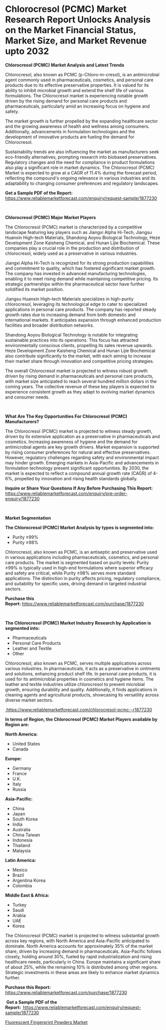 <p><h1>Chlorocresol (PCMC) Market Research Report Unlocks Analysis on the Market Financial Status, Market Size, and Market Revenue upto 2032</h1></p><p><strong>Chlorocresol (PCMC) Market Analysis and Latest Trends</strong></p>
<p><p>Chlorocresol, also known as PCMC (p-Chloro-m-cresol), is an antimicrobial agent commonly used in pharmaceuticals, cosmetics, and personal care products due to its effective preservative properties. It is valued for its ability to inhibit microbial growth and extend the shelf life of various formulations. The Chlorocresol market is experiencing notable growth driven by the rising demand for personal care products and pharmaceuticals, particularly amid an increasing focus on hygiene and safety.</p><p>The market growth is further propelled by the expanding healthcare sector and the growing awareness of health and wellness among consumers. Additionally, advancements in formulation technologies and the development of innovative products are fueling the demand for Chlorocresol. </p><p>Sustainability trends are also influencing the market as manufacturers seek eco-friendly alternatives, prompting research into biobased preservatives. Regulatory changes and the need for compliance in product formulations also play a significant role in market dynamics. The Chlorocresol (PCMC) Market is expected to grow at a CAGR of 11.4% during the forecast period, reflecting the compound's ongoing relevance in various industries and its adaptability to changing consumer preferences and regulatory landscapes.</p></p>
<p><strong>Get a Sample PDF of the Report:&nbsp;</strong> <a href="https://www.reliablemarketforecast.com/enquiry/request-sample/1877230?utm_campaign=2291&utm_medium=2&utm_source=Github&utm_content=ia&utm_term=03042025&utm_id=chlorocresol-pcmc">https://www.reliablemarketforecast.com/enquiry/request-sample/1877230</a></p>
<p>&nbsp;</p>
<p><strong>Chlorocresol (PCMC) Major Market Players</strong></p>
<p><p>The Chlorocresol (PCMC) market is characterized by a competitive landscape featuring key players such as Jiangxi Alpha Hi-Tech, Jiangsu Huanxin High-tech Materials, Shandong Aoyou Biological Technology, Heze Development Zone Kaisheng Chemical, and Hunan Lijie Biochemical. These companies play a crucial role in the production and distribution of chlorocresol, widely used as a preservative in various industries.</p><p>Jiangxi Alpha Hi-Tech is recognized for its strong production capabilities and commitment to quality, which has fostered significant market growth. The company has invested in advanced manufacturing technologies, enabling it to meet rising demand while maintaining competitive pricing. Its strategic partnerships within the pharmaceutical sector have further solidified its market position.</p><p>Jiangsu Huanxin High-tech Materials specializes in high-purity chlorocresol, leveraging its technological edge to cater to specialized applications in personal care products. The company has reported steady growth rates due to increasing demand from both domestic and international markets. It anticipates expansion through enhanced production facilities and broader distribution networks.</p><p>Shandong Aoyou Biological Technology is notable for integrating sustainable practices into its operations. This focus has attracted environmentally conscious clients, propelling its sales revenue upwards. Heze Development Zone Kaisheng Chemical and Hunan Lijie Biochemical also contribute significantly to the market, with each aiming to increase their market share through innovation and competitive pricing strategies.</p><p>The overall Chlorocresol market is projected to witness robust growth driven by rising demand in pharmaceuticals and personal care products, with market size anticipated to reach several hundred million dollars in the coming years. The collective revenue of these key players is expected to experience consistent growth as they adapt to evolving market dynamics and consumer needs.</p></p>
<p>&nbsp;</p>
<p><strong>What Are The Key Opportunities For Chlorocresol (PCMC) Manufacturers?</strong></p>
<p><p>The Chlorocresol (PCMC) market is projected to witness steady growth, driven by its extensive application as a preservative in pharmaceuticals and cosmetics. Increasing awareness of hygiene and the demand for antimicrobial agents are key growth drivers. Market expansion is supported by rising consumer preferences for natural and effective preservatives. However, regulatory challenges regarding safety and environmental impact may hinder growth. Emerging markets in Asia-Pacific and advancements in formulation technology present significant opportunities. By 2030, the market is expected to reflect a compound annual growth rate (CAGR) of 4-6%, propelled by innovation and rising health standards globally.</p></p>
<p><strong>Inquire or Share Your Questions If Any Before Purchasing This Report:</strong> <a href="https://www.reliablemarketforecast.com/enquiry/pre-order-enquiry/1877230?utm_campaign=2291&utm_medium=2&utm_source=Github&utm_content=ia&utm_term=03042025&utm_id=chlorocresol-pcmc">https://www.reliablemarketforecast.com/enquiry/pre-order-enquiry/1877230</a></p>
<p>&nbsp;</p>
<p><strong>Market Segmentation</strong></p>
<p><strong>The Chlorocresol (PCMC) Market Analysis by types is segmented into:</strong></p>
<p><ul><li>Purity ≥99%</li><li>Purity ≥98%</li></ul></p>
<p><p>Chlorocresol, also known as PCMC, is an antiseptic and preservative used in various applications including pharmaceuticals, cosmetics, and personal care products. The market is segmented based on purity levels: Purity ≥99% is typically used in high-end formulations where superior efficacy and safety are critical, while Purity ≥98% serves more standard applications. The distinction in purity affects pricing, regulatory compliance, and suitability for specific uses, driving demand in targeted industrial sectors.</p></p>
<p><strong>Purchase this Report:&nbsp;</strong><a href="https://www.reliablemarketforecast.com/purchase/1877230?utm_campaign=2291&utm_medium=2&utm_source=Github&utm_content=ia&utm_term=03042025&utm_id=chlorocresol-pcmc">https://www.reliablemarketforecast.com/purchase/1877230</a></p>
<p>&nbsp;</p>
<p><strong>The Chlorocresol (PCMC) Market Industry Research by Application is segmented into:</strong></p>
<p><ul><li>Pharmaceuticals</li><li>Personal Care Products</li><li>Leather and Textile</li><li>Other</li></ul></p>
<p><p>Chlorocresol, also known as PCMC, serves multiple applications across various industries. In pharmaceuticals, it acts as a preservative in ointments and solutions, enhancing product shelf life. In personal care products, it is used for its antimicrobial properties in cosmetics and hygiene items. The leather and textile industries utilize chlorocresol to prevent microbial growth, ensuring durability and quality. Additionally, it finds applications in cleaning agents and agricultural products, showcasing its versatility across diverse market sectors.</p></p>
<p><a href="https://www.reliablemarketforecast.com/chlorocresol-pcmc--r1877230?utm_campaign=2291&utm_medium=2&utm_source=Github&utm_content=ia&utm_term=03042025&utm_id=chlorocresol-pcmc">&nbsp;https://www.reliablemarketforecast.com/chlorocresol-pcmc--r1877230</a></p>
<p><strong>In terms of Region, the Chlorocresol (PCMC) Market Players available by Region are:</strong></p>
<p>
    <p> <strong> North America: </strong>
        <ul>
            <li>United States</li>
            <li>Canada</li>
        </ul>
        </p> 
    <p> <strong> Europe: </strong>
        <ul>
            <li>Germany</li>
            <li>France</li>
            <li>U.K.</li>
            <li>Italy</li>
            <li>Russia</li>
        </ul>
        </p> 
    <p> <strong> Asia-Pacific: </strong>
        <ul>
            <li>China</li>
            <li>Japan</li>
            <li>South Korea</li>
            <li>India</li>
            <li>Australia</li>
            <li>China Taiwan</li>
            <li>Indonesia</li>
            <li>Thailand</li>
            <li>Malaysia</li>
        </ul>
        </p> 
    <p> <strong> Latin America: </strong>
        <ul>
            <li>Mexico</li>
            <li>Brazil</li>
            <li>Argentina Korea</li>
            <li>Colombia</li>
        </ul>
        </p> 
    <p> <strong> Middle East & Africa: </strong>
        <ul>
            <li>Turkey</li>
            <li>Saudi</li>
            <li>Arabia</li>
            <li>UAE</li>
            <li>Korea</li>
        </ul>
    </p>
    </p>
<p><p>The Chlorocresol (PCMC) market is projected to witness substantial growth across key regions, with North America and Asia-Pacific anticipated to dominate. North America accounts for approximately 35% of the market share, driven by increasing demand in pharmaceuticals. Asia-Pacific follows closely, holding around 30%, fueled by rapid industrialization and rising healthcare needs, particularly in China. Europe maintains a significant share of about 25%, while the remaining 10% is distributed among other regions. Strategic investments in these areas are likely to enhance market dynamics further.</p></p>
<p><strong>Purchase this Report: </strong><a href="https://www.reliablemarketforecast.com/purchase/1877230?utm_campaign=2291&utm_medium=2&utm_source=Github&utm_content=ia&utm_term=03042025&utm_id=chlorocresol-pcmc">https://www.reliablemarketforecast.com/purchase/1877230</a></p>
<p>&nbsp;<strong>Get a Sample PDF of the Report:&nbsp;&nbsp;</strong><a href="https://www.reliablemarketforecast.com/enquiry/request-sample/1877230?utm_campaign=2291&utm_medium=2&utm_source=Github&utm_content=ia&utm_term=03042025&utm_id=chlorocresol-pcmc">https://www.reliablemarketforecast.com/enquiry/request-sample/1877230</a></p>
<p><strong></strong></p>
<p><p><a href="https://github.com/LilianFaulkner65/Market-Research-Report-List-2/blob/main/fluorescent-fingerprint-powders-market.md?utm_campaign=2291&utm_medium=2&utm_source=Github&utm_content=ia&utm_term=03042025&utm_id=chlorocresol-pcmc">Fluorescent Fingerprint Powders Market</a></p></p>